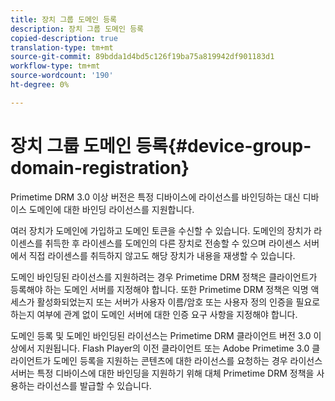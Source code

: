 ```yaml
---
title: 장치 그룹 도메인 등록
description: 장치 그룹 도메인 등록
copied-description: true
translation-type: tm+mt
source-git-commit: 89bdda1d4bd5c126f19ba75a819942df901183d1
workflow-type: tm+mt
source-wordcount: '190'
ht-degree: 0%

---
```



# 장치 그룹 도메인 등록{#device-group-domain-registration}

Primetime DRM 3.0 이상 버전은 특정 디바이스에 라이선스를 바인딩하는 대신 디바이스 도메인에 대한 바인딩 라이선스를 지원합니다.

여러 장치가 도메인에 가입하고 도메인 토큰을 수신할 수 있습니다. 도메인의 장치가 라이센스를 취득한 후 라이센스를 도메인의 다른 장치로 전송할 수 있으며 라이센스 서버에서 직접 라이센스를 취득하지 않고도 해당 장치가 내용을 재생할 수 있습니다.

도메인 바인딩된 라이선스를 지원하려는 경우 Primetime DRM 정책은 클라이언트가 등록해야 하는 도메인 서버를 지정해야 합니다. 또한 Primetime DRM 정책은 익명 액세스가 활성화되었는지 또는 서버가 사용자 이름/암호 또는 사용자 정의 인증을 필요로 하는지 여부에 관계 없이 도메인 서버에 대한 인증 요구 사항을 지정해야 합니다.

도메인 등록 및 도메인 바인딩된 라이선스는 Primetime DRM 클라이언트 버전 3.0 이상에서 지원됩니다. Flash Player의 이전 클라이언트 또는 Adobe Primetime 3.0 클라이언트가 도메인 등록을 지원하는 콘텐츠에 대한 라이선스를 요청하는 경우 라이선스 서버는 특정 디바이스에 대한 바인딩을 지원하기 위해 대체 Primetime DRM 정책을 사용하는 라이선스를 발급할 수 있습니다.
